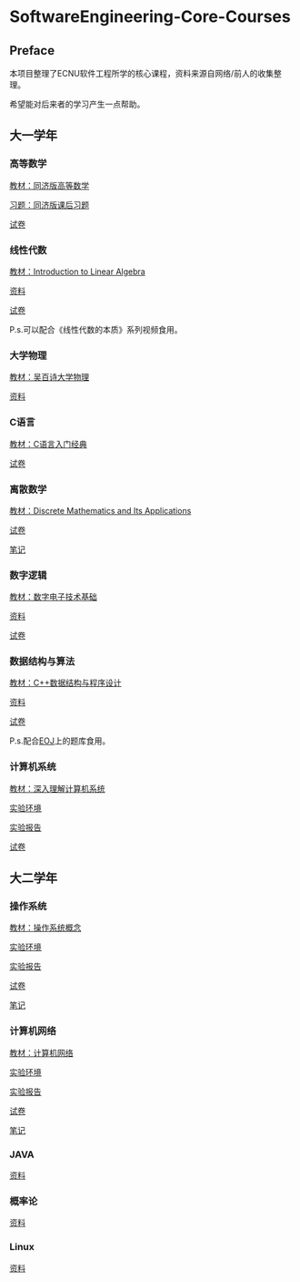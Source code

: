 # SoftwareEngineering-Core-Courses
## Preface
本项目整理了ECNU软件工程所学的核心课程，资料来源自网络/前人的收集整理。

希望能对后来者的学习产生一点帮助。

## 大一学年

### 高等数学

[教材：同济版高等数学](https://github.com/dwenking/SoftwareEngineering-Core-Courses/tree/main/%E5%A4%A7%E4%B8%80%E5%AD%A6%E6%9C%9F/%E9%AB%98%E7%AD%89%E6%95%B0%E5%AD%A6/%E6%95%99%E6%9D%90)

[习题：同济版课后习题](https://github.com/dwenking/SoftwareEngineering-Core-Courses/tree/main/%E5%A4%A7%E4%B8%80%E5%AD%A6%E6%9C%9F/%E9%AB%98%E7%AD%89%E6%95%B0%E5%AD%A6/%E4%B9%A0%E9%A2%98)

[试卷](https://github.com/dwenking/SoftwareEngineering-Core-Courses/tree/main/%E5%A4%A7%E4%B8%80%E5%AD%A6%E6%9C%9F/%E9%AB%98%E7%AD%89%E6%95%B0%E5%AD%A6/%E8%AF%95%E5%8D%B7)

### 线性代数
[教材：Introduction to Linear Algebra](https://github.com/dwenking/SoftwareEngineering-Core-Courses/tree/main/%E5%A4%A7%E4%B8%80%E5%AD%A6%E6%9C%9F/%E7%BA%BF%E6%80%A7%E4%BB%A3%E6%95%B0/%E8%AF%BE%E6%9C%AC)

[资料](https://github.com/dwenking/SoftwareEngineering-Core-Courses/tree/main/%E5%A4%A7%E4%B8%80%E5%AD%A6%E6%9C%9F/%E7%BA%BF%E6%80%A7%E4%BB%A3%E6%95%B0/%E5%A4%8D%E4%B9%A0%E8%B5%84%E6%96%99)

[试卷]()

P.s.可以配合《线性代数的本质》系列视频食用。
### 大学物理
[教材：吴百诗大学物理](https://github.com/dwenking/SoftwareEngineering-Core-Courses/tree/main/%E5%A4%A7%E4%B8%80%E5%AD%A6%E6%9C%9F/%E5%A4%A7%E5%AD%A6%E7%89%A9%E7%90%86/%E6%95%99%E6%9D%90)

[资料](https://github.com/dwenking/SoftwareEngineering-Core-Courses/tree/main/%E5%A4%A7%E4%B8%80%E5%AD%A6%E6%9C%9F/%E5%A4%A7%E5%AD%A6%E7%89%A9%E7%90%86/%E8%B5%84%E6%96%99)

### C语言
[教材：C语言入门经典]()

[试卷]()
### 离散数学
[教材：Discrete Mathematics and Its Applications]()

[试卷]()

[笔记]()

### 数字逻辑
[教材：数字电子技术基础]()

[资料]()

[试卷]()

### 数据结构与算法
[教材：C++数据结构与程序设计]()

[资料]()

[试卷]()

P.s.配合[EOJ](https://acm.ecnu.edu.cn/)上的题库食用。
### 计算机系统
[教材：深入理解计算机系统]()

[实验环境]()

[实验报告]()

[试卷]()

## 大二学年

### 操作系统
[教材：操作系统概念]()

[实验环境]()

[实验报告]()

[试卷]()

[笔记]()

### 计算机网络
[教材：计算机网络]()

[实验环境]()

[实验报告]()

[试卷]()

[笔记]()

### JAVA
[资料]()

### 概率论
[资料]()

### Linux
[资料]()

